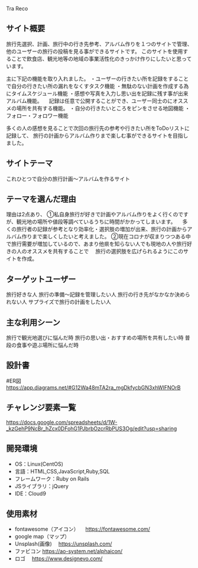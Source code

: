 Tra Reco

## サイト概要
旅行先選択、計画、旅行中の行き先参考、アルバム作りを１つのサイトで管理、
他のユーザーの旅行の投稿を見る事ができるサイトです。
このサイトを使用することで飲食店、観光地等の地域の事業活性化のきっかけ作りにしたいと思っています。

主に下記の機能を取り入れました。
・ユーザーの行きたい所を記録をすることで自分の行きたい所の漏れをなくすタスク機能
・無駄のない計画を作成する為にタイムスケジュール機能
・感想や写真を入力し思い出を記録に残す事が出来アルバム機能。
　記録は任意で公開することができ、ユーザー同士のにオススメの場所を共有する機能。
・自分の行きたいところをピンをさせる地図機能
・フォロー・フォロワー機能

多くの人の感想を見ることで次回の旅行先の参考や行きたい所をToDoリストに記録して、
旅行の計画からアルバム作りまで楽しむ事ができるサイトを目指しました。

## サイトテーマ
これひとつで自分の旅行計画〜アルバムを作るサイト

## テーマを選んだ理由
理由は2点あり、
①私自身旅行が好きで計画やアルバム作りをよく行くのですが、観光地の場所や値段等調べているうちに時間がかかってしまいます。
　多くの旅行者の記録が参考となり効率化・選択肢の増加が出来、旅行の計画からアルバム作りまで楽しくしたいと考えました。
②現在コロナが収まりつつある中で旅行需要が増加しているので、あまり他県を知らない人でも現地の人や旅行好きの人のオススメを共有することで
　旅行の選択肢を広げられるようにこのサイトを作成。


## ターゲットユーザー
旅行好きな人
旅行の準備〜記録を管理したい人
旅行の行き先がなかなか決められない人
サプライズで旅行の計画をしたい人

## 主な利用シーン
旅行で観光地選びに悩んだ時
旅行の思い出・おすすめの場所を共有したい時
普段の食事や遊ぶ場所に悩んだ時


## 設計書
#ER図
https://app.diagrams.net/#G12Wa48mTA2ra_mgDkfycbGN3xhWIFNOrB

## チャレンジ要素一覧
https://docs.google.com/spreadsheets/d/1W-_kzGehP9NcBr_hZcx0DFohG1PJbrbOzcrRbPUS3Og/edit?usp=sharing

## 開発環境
- OS：Linux(CentOS)
- 言語：HTML,CSS,JavaScript,Ruby,SQL
- フレームワーク：Ruby on Rails
- JSライブラリ：jQuery
- IDE：Cloud9

## 使用素材
- fontawesome（アイコン）
　https://fontawesome.com/
- google map（マップ）
- Unsplash(画像)
　https://unsplash.com/
- ファビコン
  https://ao-system.net/alphaicon/
- ロゴ
　https://www.designevo.com/